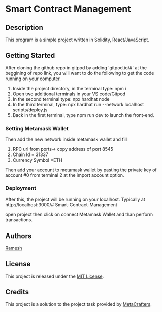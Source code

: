 # Smart Contract Management

## Description

This program is a simple project written in Solidity, React/JavaScript.

## Getting Started
After cloning the github repo in gitpod by adding 'gitpod.io/#' at the beggining of repo link, you will want to do the following to get the code running on your computer.

1. Inside the project directory, in the terminal type: npm i
2. Open two additional terminals in your VS code/Gitpod
3. In the second terminal type: npx hardhat node
4. In the third terminal, type: npx hardhat run --network localhost scripts/deploy.js
5. Back in the first terminal, type npm run dev to launch the front-end.

### Setting Metamask Wallet
Then add the new network inside metamask wallet and fill
   1. RPC url from ports-> copy address of port 8545
   2. Chain Id = 31337
   3. Currency Symbol =ETH

Then add your account to metamask wallet by pasting the private key of account #0 from terminal 2 at the import account option.

### Deployment 
After this, the project will be running on your localhost. 
Typically at http://localhost:3000/# Smart-Contract-Management

open project then click on connect Metamask Wallet and than perform transactions.

## Authors
[Ramesh](https://www.linkedin.com/in/ramesheorann/)


## License

This project is released under the [MIT License](LICENSE).

## Credits

This project is a solution to the project task provided by [MetaCrafters](https://www.metacrafters.io/).
